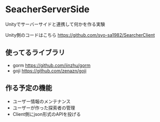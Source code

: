 # SeacherServerSide
Unityでサーバーサイドと連携して何かを作る実験

Unity側のコードはこちら
https://github.com/syo-sa1982/SearcherClient

## 使ってるライブラリ
- gorm https://github.com/jinzhu/gorm
- goji https://github.com/zenazn/goji


## 作る予定の機能
- ユーザー情報のメンテナンス
- ユーザーが作った探索者の管理
- Client側にjson形式のAPIを投げる